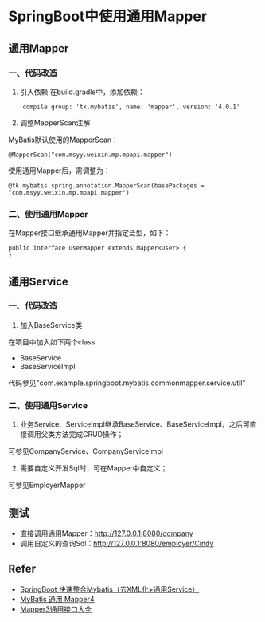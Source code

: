 # SpringBoot中使用通用Mapper

## 通用Mapper
### 一、代码改造

1. 引入依赖
在build.gradle中，添加依赖：
```
    compile group: 'tk.mybatis', name: 'mapper', version: '4.0.1'
```

2. 调整MapperScan注解

MyBatis默认使用的MapperScan：
```
@MapperScan("com.msyy.weixin.mp.mpapi.mapper")
```

使用通用Mapper后，需调整为：
```
@tk.mybatis.spring.annotation.MapperScan(basePackages = "com.msyy.weixin.mp.mpapi.mapper")
```

### 二、使用通用Mapper

在Mapper接口继承通用Mapper并指定泛型，如下：
```
public interface UserMapper extends Mapper<User> {
}
```

## 通用Service
### 一、代码改造

1. 加入BaseService类

在项目中加入如下两个class

- BaseService 
- BaseServiceImpl 

代码参见"com.example.springboot.mybatis.commonmapper.service.util"

### 二、使用通用Service

1. 业务Service、ServiceImpl继承BaseService、BaseServiceImpl，之后可直接调用父类方法完成CRUD操作；

可参见CompanyService、CompanyServiceImpl

2. 需要自定义开发Sql时，可在Mapper中自定义；

可参见EmployerMapper


## 测试

- 直接调用通用Mapper：http://127.0.0.1:8080/company
- 调用自定义的查询Sql：http://127.0.0.1:8080/employer/Cindy

## Refer

- [SpringBoot 快速整合Mybatis（去XML化+通用Service）](https://www.jianshu.com/p/4b4e75952e74)
- [MyBatis 通用 Mapper4](https://github.com/abel533/Mapper)
- [Mapper3通用接口大全](https://blog.csdn.net/fangwenzheng88/article/details/78713091?utm_source=blogxgwz5)
